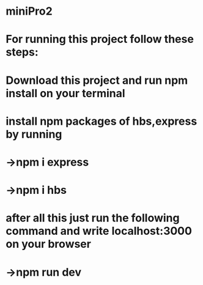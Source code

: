 # miniPro2

# For running this project follow these steps:
# Download this project and run npm install on your terminal
# install npm packages of hbs,express by running
# ->npm i express
# ->npm i hbs
# after all this just run the following command and write localhost:3000 on your browser
# ->npm run dev
